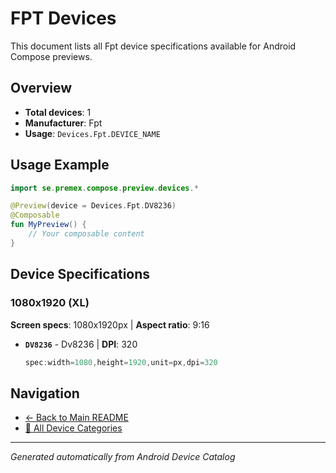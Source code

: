 # FPT Devices

This document lists all Fpt device specifications available for Android Compose previews.

## Overview

- **Total devices**: 1
- **Manufacturer**: Fpt
- **Usage**: `Devices.Fpt.DEVICE_NAME`

## Usage Example

```kotlin
import se.premex.compose.preview.devices.*

@Preview(device = Devices.Fpt.DV8236)
@Composable
fun MyPreview() {
    // Your composable content
}
```

## Device Specifications

### 1080x1920 (XL)

**Screen specs**: 1080x1920px | **Aspect ratio**: 9:16

- **`DV8236`** - Dv8236 | **DPI**: 320
  ```kotlin
  spec:width=1080,height=1920,unit=px,dpi=320
  ```

## Navigation

- [← Back to Main README](../../README.md)
- [📱 All Device Categories](../README.md)

---
*Generated automatically from Android Device Catalog*
